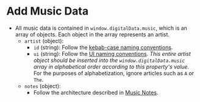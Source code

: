 # Add Music Data

- All music data is contained in `window.digitalData.music`, which is an array of objects. Each object in the array represents an artist.
    - `artist` (object):
        - `id` (string): Follow the [kebab-case naming conventions](../../global/naming-conventions/kebab-case.md).
        - `ui` (string): Follow the [UI naming conventions](../../global/naming-conventions/ui.md). *This entire artist object should be inserted into the `window.digitalData.music` array in alphabetical order according to this property's value.* For the purposes of alphabetization, ignore articles such as `A` or `The`.
    - `notes` (object):
        - Follow the architecture described in [Music Notes](music-notes.md).